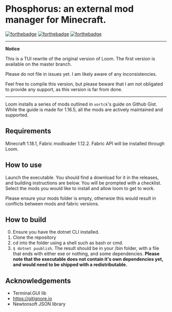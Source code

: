 # Phosphorus: an external mod manager for Minecraft.

[![forthebadge](https://forthebadge.com/images/badges/does-not-contain-treenuts.svg)](https://forthebadge.com)
[![forthebadge](https://forthebadge.com/images/badges/made-with-out-pants.svg)](https://forthebadge.com)
[![forthebadge](https://forthebadge.com/images/badges/powered-by-coffee.svg)](https://forthebadge.com)

---

**Notice**

This is a TUI rewrite of the original version of Loom. The first version is available on the master branch.

Please do not file in issues yet. I am likely aware of any inconsistencies. 

Feel free to compile this version, but please beware that I am not obligated to provide any support, as this version is far from done.

---

Loom installs a series of mods outlined in `vortck`'s guide on Github Gist. 
While the guide is made for 1.16.5, all the mods are actively maintained and supported.

## Requirements
Minecraft 1.18.1, Fabric modloader 1.12.2. Fabric API will be installed through Loom.


## How to use
Launch the executable. You should find a download for it in the releases, and building instructions are below.
You will be prompted with a checklist. Select the mods you would like to install and allow loom to get to work.

Please ensure your mods folder is empty, otherwsie this would result in conflicts between mods and fabric versions.


## How to build
0. Ensure you have the dotnet CLI installed.
1. Clone the repository
2. cd into the folder using a shell such as bash or cmd.
3. `$ dotnet puublish`. The result should be in your /bin folder, with a file that ends with either exe or nothing, and some dependencies.
    **Please note that the executable does not contain it's own dependencies yet, and would need to be shipped with a redistributable.**


## Acknowledgements
- Terminal.GUI lib
- https://gitignore.io
- Newtonsoft JSON library
